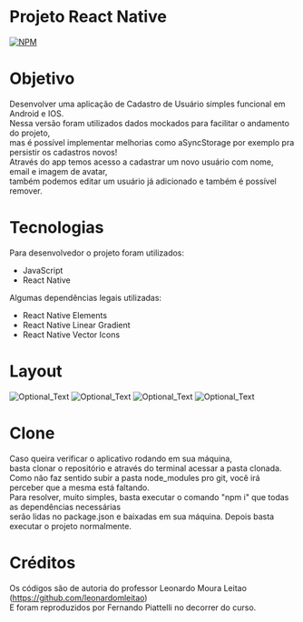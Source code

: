 # Projeto React Native
[![NPM](https://img.shields.io/npm/l/react)](https://github.com/nandowl/Projetos-React-Native/blob/main/LICENSE)

# Objetivo

Desenvolver uma aplicação de Cadastro de Usuário simples funcional em Android e IOS. <br />
Nessa versão foram utilizados dados mockados para facilitar o andamento do projeto, <br />
mas é possível implementar melhorias como aSyncStorage por exemplo pra persistir os cadastros novos! <br />
Através do app temos acesso a cadastrar um novo usuário com nome, email e imagem de avatar, <br />
também podemos editar um usuário já adicionado e também é possível remover.

# Tecnologias

Para desenvolvedor o projeto foram utilizados:
- JavaScript
- React Native

Algumas dependências legais utilizadas:
- React Native Elements
- React Native Linear Gradient
- React Native Vector Icons

# Layout

![Optional_Text](../assets/rncrud1.PNG) ![Optional_Text](../assets/rncrud2.PNG)
![Optional_Text](../assets/rncrud3.PNG) ![Optional_Text](../assets/rncrud4.PNG)

# Clone

Caso queira verificar o aplicativo rodando em sua máquina, <br />
basta clonar o repositório e através do terminal acessar a pasta clonada. <br />
Como não faz sentido subir a pasta node_modules pro git, você irá perceber que a mesma está faltando. <br />
Para resolver, muito simples, basta executar o comando "npm i" que todas as dependências necessárias <br />
serão lidas no package.json e baixadas em sua máquina. Depois basta executar o projeto normalmente.

# Créditos

Os códigos são de autoria do professor Leonardo Moura Leitao (https://github.com/leonardomleitao) <br />
E foram reproduzidos por Fernando Piattelli no decorrer do curso.
